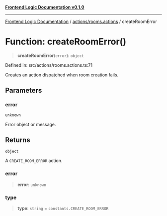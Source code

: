 [**Frontend Logic Documentation v0.1.0**](../../../README.md)

***

[Frontend Logic Documentation](../../../modules.md) / [actions/rooms.actions](../README.md) / createRoomError

# Function: createRoomError()

> **createRoomError**(`error`): `object`

Defined in: src/actions/rooms.actions.ts:71

Creates an action dispatched when room creation fails.

## Parameters

### error

`unknown`

Error object or message.

## Returns

`object`

A `CREATE_ROOM_ERROR` action.

### error

> **error**: `unknown`

### type

> **type**: `string` = `constants.CREATE_ROOM_ERROR`
